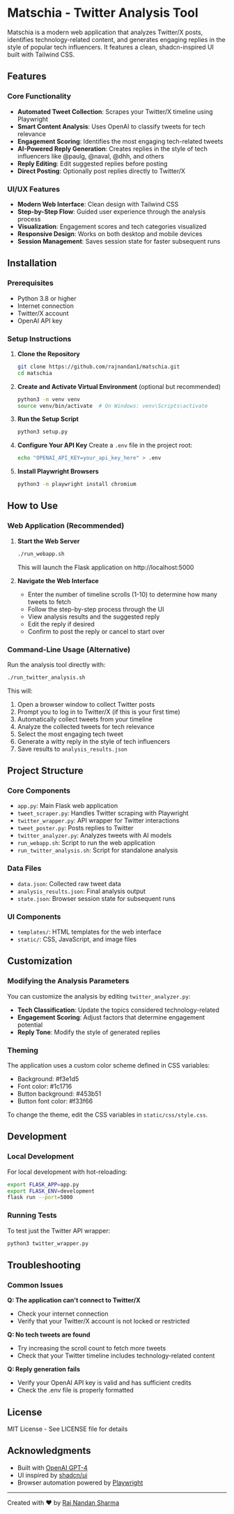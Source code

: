 # Matschia - Twitter Analysis Tool

Matschia is a modern web application that analyzes Twitter/X posts, identifies technology-related content, and generates engaging replies in the style of popular tech influencers. It features a clean, shadcn-inspired UI built with Tailwind CSS.

## Features

### Core Functionality

-   **Automated Tweet Collection**: Scrapes your Twitter/X timeline using Playwright
-   **Smart Content Analysis**: Uses OpenAI to classify tweets for tech relevance
-   **Engagement Scoring**: Identifies the most engaging tech-related tweets
-   **AI-Powered Reply Generation**: Creates replies in the style of tech influencers like @paulg, @naval, @dhh, and others
-   **Reply Editing**: Edit suggested replies before posting
-   **Direct Posting**: Optionally post replies directly to Twitter/X

### UI/UX Features

-   **Modern Web Interface**: Clean design with Tailwind CSS
-   **Step-by-Step Flow**: Guided user experience through the analysis process
-   **Visualization**: Engagement scores and tech categories visualized
-   **Responsive Design**: Works on both desktop and mobile devices
-   **Session Management**: Saves session state for faster subsequent runs

## Installation

### Prerequisites

-   Python 3.8 or higher
-   Internet connection
-   Twitter/X account
-   OpenAI API key

### Setup Instructions

1. **Clone the Repository**

    ```bash
    git clone https://github.com/rajnandan1/matschia.git
    cd matschia
    ```

2. **Create and Activate Virtual Environment** (optional but recommended)

    ```bash
    python3 -m venv venv
    source venv/bin/activate  # On Windows: venv\Scripts\activate
    ```

3. **Run the Setup Script**

    ```bash
    python3 setup.py
    ```

4. **Configure Your API Key**
   Create a `.env` file in the project root:

    ```bash
    echo "OPENAI_API_KEY=your_api_key_here" > .env
    ```

5. **Install Playwright Browsers**
    ```bash
    python3 -m playwright install chromium
    ```

## How to Use

### Web Application (Recommended)

1. **Start the Web Server**

    ```bash
    ./run_webapp.sh
    ```

    This will launch the Flask application on http://localhost:5000

2. **Navigate the Web Interface**
    - Enter the number of timeline scrolls (1-10) to determine how many tweets to fetch
    - Follow the step-by-step process through the UI
    - View analysis results and the suggested reply
    - Edit the reply if desired
    - Confirm to post the reply or cancel to start over

### Command-Line Usage (Alternative)

Run the analysis tool directly with:

```bash
./run_twitter_analysis.sh
```

This will:

1. Open a browser window to collect Twitter posts
2. Prompt you to log in to Twitter/X (if this is your first time)
3. Automatically collect tweets from your timeline
4. Analyze the collected tweets for tech relevance
5. Select the most engaging tech tweet
6. Generate a witty reply in the style of tech influencers
7. Save results to `analysis_results.json`

## Project Structure

### Core Components

-   `app.py`: Main Flask web application
-   `tweet_scraper.py`: Handles Twitter scraping with Playwright
-   `twitter_wrapper.py`: API wrapper for Twitter interactions
-   `tweet_poster.py`: Posts replies to Twitter
-   `twitter_analyzer.py`: Analyzes tweets with AI models
-   `run_webapp.sh`: Script to run the web application
-   `run_twitter_analysis.sh`: Script for standalone analysis

### Data Files

-   `data.json`: Collected raw tweet data
-   `analysis_results.json`: Final analysis output
-   `state.json`: Browser session state for subsequent runs

### UI Components

-   `templates/`: HTML templates for the web interface
-   `static/`: CSS, JavaScript, and image files

## Customization

### Modifying the Analysis Parameters

You can customize the analysis by editing `twitter_analyzer.py`:

-   **Tech Classification**: Update the topics considered technology-related
-   **Engagement Scoring**: Adjust factors that determine engagement potential
-   **Reply Tone**: Modify the style of generated replies

### Theming

The application uses a custom color scheme defined in CSS variables:

-   Background: #f3e1d5
-   Font color: #1c1716
-   Button background: #453b51
-   Button font color: #f33f66

To change the theme, edit the CSS variables in `static/css/style.css`.

## Development

### Local Development

For local development with hot-reloading:

```bash
export FLASK_APP=app.py
export FLASK_ENV=development
flask run --port=5000
```

### Running Tests

To test just the Twitter API wrapper:

```bash
python3 twitter_wrapper.py
```

## Troubleshooting

### Common Issues

**Q: The application can't connect to Twitter/X**

-   Check your internet connection
-   Verify that your Twitter/X account is not locked or restricted

**Q: No tech tweets are found**

-   Try increasing the scroll count to fetch more tweets
-   Check that your Twitter timeline includes technology-related content

**Q: Reply generation fails**

-   Verify your OpenAI API key is valid and has sufficient credits
-   Check the .env file is properly formatted

## License

MIT License - See LICENSE file for details

## Acknowledgments

-   Built with [OpenAI GPT-4](https://openai.com/gpt-4)
-   UI inspired by [shadcn/ui](https://ui.shadcn.com/)
-   Browser automation powered by [Playwright](https://playwright.dev/)

---

Created with ❤️ by [Raj Nandan Sharma](https://github.com/rajnandan1)
